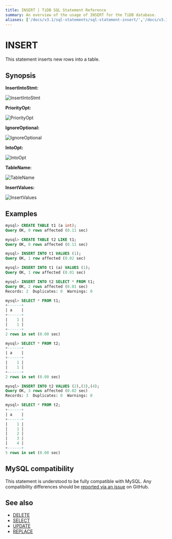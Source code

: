 ```yaml
---
title: INSERT | TiDB SQL Statement Reference
summary: An overview of the usage of INSERT for the TiDB database.
aliases: ['/docs/v3.1/sql-statements/sql-statement-insert/','/docs/v3.1/reference/sql/statements/insert/']
---
```


# INSERT

This statement inserts new rows into a table.

## Synopsis

**InsertIntoStmt:**

![InsertIntoStmt](https://download.pingcap.com/images/docs/sqlgram/InsertIntoStmt.png)

**PriorityOpt:**

![PriorityOpt](https://download.pingcap.com/images/docs/sqlgram/PriorityOpt.png)

**IgnoreOptional:**

![IgnoreOptional](https://download.pingcap.com/images/docs/sqlgram/IgnoreOptional.png)

**IntoOpt:**

![IntoOpt](https://download.pingcap.com/images/docs/sqlgram/IntoOpt.png)

**TableName:**

![TableName](https://download.pingcap.com/images/docs/sqlgram/TableName.png)

**InsertValues:**

![InsertValues](https://download.pingcap.com/images/docs/sqlgram/InsertValues.png)

## Examples

```sql
mysql> CREATE TABLE t1 (a int);
Query OK, 0 rows affected (0.11 sec)

mysql> CREATE TABLE t2 LIKE t1;
Query OK, 0 rows affected (0.11 sec)

mysql> INSERT INTO t1 VALUES (1);
Query OK, 1 row affected (0.02 sec)

mysql> INSERT INTO t1 (a) VALUES (1);
Query OK, 1 row affected (0.01 sec)

mysql> INSERT INTO t2 SELECT * FROM t1;
Query OK, 2 rows affected (0.01 sec)
Records: 2  Duplicates: 0  Warnings: 0

mysql> SELECT * FROM t1;
+------+
| a    |
+------+
|    1 |
|    1 |
+------+
2 rows in set (0.00 sec)

mysql> SELECT * FROM t2;
+------+
| a    |
+------+
|    1 |
|    1 |
+------+
2 rows in set (0.00 sec)

mysql> INSERT INTO t2 VALUES (2),(3),(4);
Query OK, 3 rows affected (0.02 sec)
Records: 3  Duplicates: 0  Warnings: 0

mysql> SELECT * FROM t2;
+------+
| a    |
+------+
|    1 |
|    1 |
|    2 |
|    3 |
|    4 |
+------+
5 rows in set (0.00 sec)
```

## MySQL compatibility

This statement is understood to be fully compatible with MySQL. Any compatibility differences should be [reported via an issue](https://github.com/pingcap/tidb/issues/new/choose) on GitHub.

## See also

* [DELETE](/sql-statements/sql-statement-delete.md)
* [SELECT](/sql-statements/sql-statement-select.md)
* [UPDATE](/sql-statements/sql-statement-update.md)
* [REPLACE](/sql-statements/sql-statement-replace.md)
